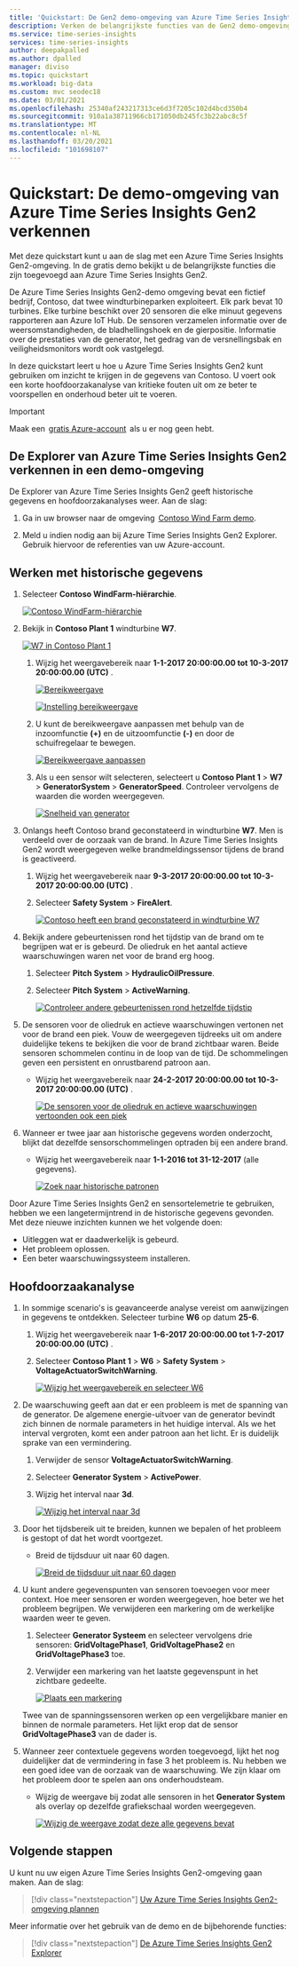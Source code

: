```yaml
---
title: 'Quickstart: De Gen2 demo-omgeving van Azure Time Series Insights Gen2 verkennen | Microsoft Docs'
description: Verken de belangrijkste functies van de Gen2 demo-omgeving van Azure Time Series Insights Gen2.
ms.service: time-series-insights
services: time-series-insights
author: deepakpalled
ms.author: dpalled
manager: diviso
ms.topic: quickstart
ms.workload: big-data
ms.custom: mvc seodec18
ms.date: 03/01/2021
ms.openlocfilehash: 25340af243217313ce6d3f7205c102d4bcd350b4
ms.sourcegitcommit: 910a1a38711966cb171050db245fc3b22abc8c5f
ms.translationtype: MT
ms.contentlocale: nl-NL
ms.lasthandoff: 03/20/2021
ms.locfileid: "101698107"
---
```

# <a name="quickstart-explore-the-azure-time-series-insights-gen2-demo-environment"></a>Quickstart: De demo-omgeving van Azure Time Series Insights Gen2 verkennen

Met deze quickstart kunt u aan de slag met een Azure Time Series Insights Gen2-omgeving. In de gratis demo bekijkt u de belangrijkste functies die zijn toegevoegd aan Azure Time Series Insights Gen2.

De Azure Time Series Insights Gen2-demo omgeving bevat een fictief bedrijf, Contoso, dat twee windturbineparken exploiteert. Elk park bevat 10 turbines. Elke turbine beschikt over 20 sensoren die elke minuut gegevens rapporteren aan Azure IoT Hub. De sensoren verzamelen informatie over de weersomstandigheden, de bladhellingshoek en de gierpositie. Informatie over de prestaties van de generator, het gedrag van de versnellingsbak en veiligheidsmonitors wordt ook vastgelegd.

In deze quickstart leert u hoe u Azure Time Series Insights Gen2 kunt gebruiken om inzicht te krijgen in de gegevens van Contoso. U voert ook een korte hoofdoorzakanalyse van kritieke fouten uit om ze beter te voorspellen en onderhoud beter uit te voeren.

> [!IMPORTANT]
> Maak een  [gratis Azure-account](https://azure.microsoft.com/free/?ref=microsoft.com&utm_source=microsoft.com&utm_medium=docs&utm_campaign=visualstudio)  als u er nog geen hebt.

## <a name="explore-the-azure-time-series-insights-gen2-explorer-in-a-demo-environment"></a>De Explorer van Azure Time Series Insights Gen2 verkennen in een demo-omgeving

De Explorer van Azure Time Series Insights Gen2 geeft historische gegevens en hoofdoorzakanalyses weer. Aan de slag:

1. Ga in uw browser naar de omgeving  [Contoso Wind Farm demo](https://insights.timeseries.azure.com/preview/samples).  

1. Meld u indien nodig aan bij Azure Time Series Insights Gen2 Explorer. Gebruik hiervoor de referenties van uw Azure-account.

## <a name="work-with-historical-data"></a>Werken met historische gegevens

1. Selecteer **Contoso WindFarm-hiërarchie**.

   [![Contoso WindFarm-hiërarchie](media/quickstart-explore/quick-start-contoso-1.png)](media/quickstart-explore/quick-start-contoso-1.png#lightbox)

1. Bekijk in **Contoso Plant 1** windturbine **W7**.

   [![W7 in Contoso Plant 1](media/quickstart-explore/quick-start-contoso-2.png)](media/quickstart-explore/quick-start-contoso-2.png#lightbox)

   1. Wijzig het weergavebereik naar **1-1-2017 20:00:00.00 tot 10-3-2017 20:00:00.00 (UTC)** .

      [![Bereikweergave](media/quickstart-explore/range-setting-1.png)](media/quickstart-explore/range-setting-1.png#lightbox)

      [![Instelling bereikweergave](media/quickstart-explore/range-setting-2.png)](media/quickstart-explore/range-setting-2.png#lightbox)

   1. U kunt de bereikweergave aanpassen met behulp van de inzoomfunctie **(+)** en de uitzoomfunctie **(-)** en door de schuifregelaar te bewegen.

      [![Bereikweergave aanpassen](media/quickstart-explore/view-range-setting.png)](media/quickstart-explore/view-range-setting.png#lightbox)

   1. Als u een sensor wilt selecteren, selecteert u **Contoso Plant 1** > **W7** > **GeneratorSystem** > **GeneratorSpeed**. Controleer vervolgens de waarden die worden weergegeven.

      [![Snelheid van generator](media/quickstart-explore/quick-start-generator-speed-1.png)](media/quickstart-explore/quick-start-generator-speed-1.png#lightbox)

1. Onlangs heeft Contoso brand geconstateerd in windturbine **W7**. Men is verdeeld over de oorzaak van de brand. In Azure Time Series Insights Gen2 wordt weergegeven welke brandmeldingssensor tijdens de brand is geactiveerd.

   1. Wijzig het weergavebereik naar **9-3-2017 20:00:00.00 tot 10-3-2017 20:00:00.00 (UTC)** .
   1. Selecteer **Safety System** > **FireAlert**.

      [![Contoso heeft een brand geconstateerd in windturbine W7](media/v2-update-quickstart/quick-start-fire-alert.png)](media/v2-update-quickstart/quick-start-fire-alert.png#lightbox)

1. Bekijk andere gebeurtenissen rond het tijdstip van de brand om te begrijpen wat er is gebeurd. De oliedruk en het aantal actieve waarschuwingen waren net voor de brand erg hoog.

   1. Selecteer **Pitch System** > **HydraulicOilPressure**.
   1. Selecteer **Pitch System** > **ActiveWarning**.

      [![Controleer andere gebeurtenissen rond hetzelfde tijdstip](media/v2-update-quickstart/quick-start-active-warning.png)](media/v2-update-quickstart/quick-start-active-warning.png#lightbox)

1. De sensoren voor de oliedruk en actieve waarschuwingen vertonen net voor de brand een piek. Vouw de weergegeven tijdreeks uit om andere duidelijke tekens te bekijken die voor de brand zichtbaar waren. Beide sensoren schommelen continu in de loop van de tijd. De schommelingen geven een persistent en onrustbarend patroon aan.

    * Wijzig het weergavebereik naar **24-2-2017 20:00:00.00 tot 10-3-2017 20:00:00.00 (UTC)** .

      [![De sensoren voor de oliedruk en actieve waarschuwingen vertoonden ook een piek](media/v2-update-quickstart/quick-start-view-range.png)](media/v2-update-quickstart/quick-start-view-range.png#lightbox)

1. Wanneer er twee jaar aan historische gegevens worden onderzocht, blijkt dat dezelfde sensorschommelingen optraden bij een andere brand.

    * Wijzig het weergavebereik naar **1-1-2016 tot 31-12-2017** (alle gegevens).

      [![Zoek naar historische patronen](media/v2-update-quickstart/quick-start-expand-view-range.png)](media/v2-update-quickstart/quick-start-expand-view-range.png#lightbox)

Door Azure Time Series Insights Gen2 en sensortelemetrie te gebruiken, hebben we een langetermijntrend in de historische gegevens gevonden. Met deze nieuwe inzichten kunnen we het volgende doen:

* Uitleggen wat er daadwerkelijk is gebeurd.
* Het probleem oplossen.
* Een beter waarschuwingssysteem installeren.

## <a name="root-cause-analysis"></a>Hoofdoorzaakanalyse

1. In sommige scenario's is geavanceerde analyse vereist om aanwijzingen in gegevens te ontdekken. Selecteer turbine **W6** op datum **25-6**.

    1. Wijzig het weergavebereik naar **1-6-2017 20:00:00.00 tot 1-7-2017 20:00:00.00 (UTC)** .
    1. Selecteer **Contoso Plant 1** > **W6** > **Safety System** > **VoltageActuatorSwitchWarning**.

       [![Wijzig het weergavebereik en selecteer W6](media/v2-update-quickstart/quick-start-voltage-switch-warning.png)](media/v2-update-quickstart/quick-start-voltage-switch-warning.png#lightbox)

1. De waarschuwing geeft aan dat er een probleem is met de spanning van de generator. De algemene energie-uitvoer van de generator bevindt zich binnen de normale parameters in het huidige interval. Als we het interval vergroten, komt een ander patroon aan het licht. Er is duidelijk sprake van een vermindering.

    1. Verwijder de sensor **VoltageActuatorSwitchWarning**.
    1. Selecteer **Generator System** > **ActivePower**.
    1. Wijzig het interval naar **3d**.

       [![Wijzig het interval naar 3d](media/v2-update-quickstart/quick-start-interval-change.png)](media/v2-update-quickstart/quick-start-interval-change.png#lightbox)

1. Door het tijdsbereik uit te breiden, kunnen we bepalen of het probleem is gestopt of dat het wordt voortgezet.

    * Breid de tijdsduur uit naar 60 dagen.

      [![Breid de tijdsduur uit naar 60 dagen](media/v2-update-quickstart/quick-start-expand-interval-range.png)](media/v2-update-quickstart/quick-start-expand-interval-range.png#lightbox)

1. U kunt andere gegevenspunten van sensoren toevoegen voor meer context. Hoe meer sensoren er worden weergegeven, hoe beter we het probleem begrijpen. We verwijderen een markering om de werkelijke waarden weer te geven.

    1. Selecteer **Generator Systeem** en selecteer vervolgens drie sensoren: **GridVoltagePhase1**, **GridVoltagePhase2** en **GridVoltagePhase3** toe.
    1. Verwijder een markering van het laatste gegevenspunt in het zichtbare gedeelte.

       [![Plaats een markering](media/v2-update-quickstart/quick-start-drop-marker.png)](media/v2-update-quickstart/quick-start-drop-marker.png#lightbox)

    Twee van de spanningssensoren werken op een vergelijkbare manier en binnen de normale parameters. Het lijkt erop dat de sensor **GridVoltagePhase3** van de dader is.

1. Wanneer zeer contextuele gegevens worden toegevoegd, lijkt het nog duidelijker dat de vermindering in fase 3 het probleem is. Nu hebben we een goed idee van de oorzaak van de waarschuwing. We zijn klaar om het probleem door te spelen aan ons onderhoudsteam.  

    * Wijzig de weergave bij zodat alle sensoren in het **Generator System** als overlay op dezelfde grafiekschaal worden weergegeven.

      [![Wijzig de weergave zodat deze alle gegevens bevat](media/v2-update-quickstart/quick-start-generator-system.png)](media/v2-update-quickstart/quick-start-generator-system.png#lightbox)

## <a name="next-steps"></a>Volgende stappen

U kunt nu uw eigen Azure Time Series Insights Gen2-omgeving gaan maken. Aan de slag:

> [!div class="nextstepaction"]
> [Uw Azure Time Series Insights Gen2-omgeving plannen](./how-to-plan-your-environment.md)

Meer informatie over het gebruik van de demo en de bijbehorende functies:

> [!div class="nextstepaction"]
> [De Azure Time Series Insights Gen2 Explorer](./concepts-ux-panels.md)
